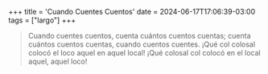 +++
title = 'Cuando Cuentes Cuentos'
date = 2024-06-17T17:06:39-03:00
tags = ["largo"]
+++

> Cuando cuentes cuentos, cuenta cuántos cuentos cuentas; cuenta cuántos cuentos cuentas, cuando cuentos cuentes. ¡Qué col colosal colocó el loco aquel en aquel local! ¡Qué colosal col colocó en el local aquel, aquel loco!

<!--more-->
